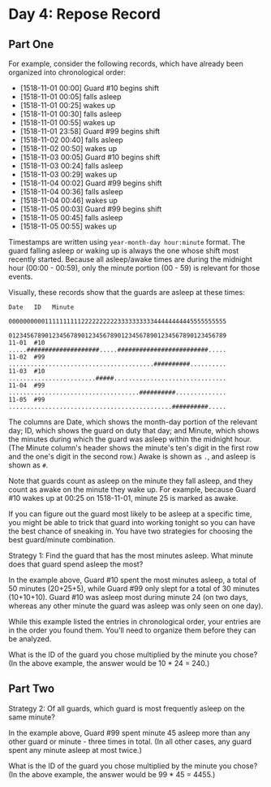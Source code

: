 # Day 4: Repose Record
## Part One

For example, consider the following records, which have already been organized into chronological order:

* [1518-11-01 00:00] Guard #10 begins shift
* [1518-11-01 00:05] falls asleep
* [1518-11-01 00:25] wakes up
* [1518-11-01 00:30] falls asleep
* [1518-11-01 00:55] wakes up
* [1518-11-01 23:58] Guard #99 begins shift
* [1518-11-02 00:40] falls asleep
* [1518-11-02 00:50] wakes up
* [1518-11-03 00:05] Guard #10 begins shift
* [1518-11-03 00:24] falls asleep
* [1518-11-03 00:29] wakes up
* [1518-11-04 00:02] Guard #99 begins shift
* [1518-11-04 00:36] falls asleep
* [1518-11-04 00:46] wakes up
* [1518-11-05 00:03] Guard #99 begins shift
* [1518-11-05 00:45] falls asleep
* [1518-11-05 00:55] wakes up

Timestamps are written using `year-month-day hour:minute` format.
The guard falling asleep or waking up is always the one whose shift most recently started.
Because all asleep/awake times are during the midnight hour (00:00 - 00:59), only the minute portion (00 - 59) is relevant for those events.

Visually, these records show that the guards are asleep at these times:

```
Date   ID   Minute
            000000000011111111112222222222333333333344444444445555555555
            012345678901234567890123456789012345678901234567890123456789
11-01  #10  .....####################.....#########################.....
11-02  #99  ........................................##########..........
11-03  #10  ........................#####...............................
11-04  #99  ....................................##########..............
11-05  #99  .............................................##########.....
```

The columns are Date, which shows the month-day portion of the relevant day; ID, which shows the guard on duty that day; and Minute, which shows the minutes during which the guard was asleep within the midnight hour.
(The Minute column's header shows the minute's ten's digit in the first row and the one's digit in the second row.)
Awake is shown as `.`, and asleep is shown as `#`.

Note that guards count as asleep on the minute they fall asleep, and they count as awake on the minute they wake up.
For example, because Guard #10 wakes up at 00:25 on 1518-11-01, minute 25 is marked as awake.

If you can figure out the guard most likely to be asleep at a specific time, you might be able to trick that guard into working tonight so you can have the best chance of sneaking in.
You have two strategies for choosing the best guard/minute combination.

Strategy 1: Find the guard that has the most minutes asleep. What minute does that guard spend asleep the most?

In the example above, Guard #10 spent the most minutes asleep, a total of 50 minutes (20+25+5), while Guard #99 only slept for a total of 30 minutes (10+10+10).
Guard #10 was asleep most during minute 24 (on two days, whereas any other minute the guard was asleep was only seen on one day).

While this example listed the entries in chronological order, your entries are in the order you found them.
You'll need to organize them before they can be analyzed.

What is the ID of the guard you chose multiplied by the minute you chose?
(In the above example, the answer would be 10 * 24 = 240.)

## Part Two

Strategy 2: Of all guards, which guard is most frequently asleep on the same minute?

In the example above, Guard #99 spent minute 45 asleep more than any other guard or minute - three times in total.
(In all other cases, any guard spent any minute asleep at most twice.)

What is the ID of the guard you chose multiplied by the minute you chose?
(In the above example, the answer would be 99 * 45 = 4455.)

